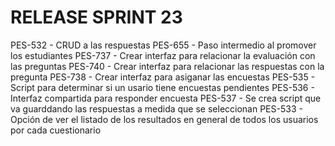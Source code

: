 # RELEASE SPRINT 23
PES-532 - CRUD a las respuestas
PES-655 - Paso intermedio al promover los estudiantes
PES-737 - Crear interfaz para relacionar la evaluación con las preguntas
PES-740 - Crear interfaz para relacionar las respuestas con la pregunta
PES-738 - Crear interfaz para asiganar las encuestas
PES-535 - Script para determinar si un usario tiene encuestas pendientes
PES-536 - Interfaz compartida para responder encuesta
PES-537 - Se crea script que va guarddando las respuestas a medida que se seleccionan
PES-533 - Opción de ver el listado de los resultados en general de todos los usuarios por cada cuestionario